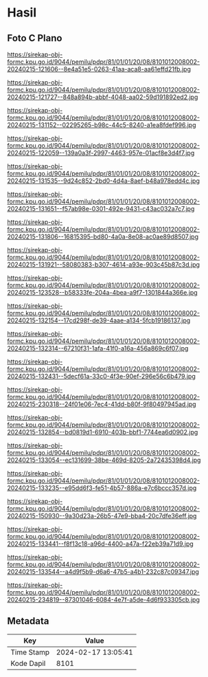 # Hasil

## Foto C Plano

https://sirekap-obj-formc.kpu.go.id/9044/pemilu/pdpr/81/01/01/20/08/8101012008002-20240215-121606--8e4a51e5-0263-41aa-aca8-aa61effd21fb.jpg

https://sirekap-obj-formc.kpu.go.id/9044/pemilu/pdpr/81/01/01/20/08/8101012008002-20240215-121727--848a894b-abbf-4048-aa02-59d191892ed2.jpg

https://sirekap-obj-formc.kpu.go.id/9044/pemilu/pdpr/81/01/01/20/08/8101012008002-20240215-131152--02295265-b98c-44c5-8240-a1ea8fdef996.jpg

https://sirekap-obj-formc.kpu.go.id/9044/pemilu/pdpr/81/01/01/20/08/8101012008002-20240215-122059--139a0a3f-2997-4463-957e-01acf8e3d4f7.jpg

https://sirekap-obj-formc.kpu.go.id/9044/pemilu/pdpr/81/01/01/20/08/8101012008002-20240215-131535--9d24c852-2bd0-4d4a-8aef-b48a978edd4c.jpg

https://sirekap-obj-formc.kpu.go.id/9044/pemilu/pdpr/81/01/01/20/08/8101012008002-20240215-131651--f57ab98e-0301-492e-9431-c43ac032a7c7.jpg

https://sirekap-obj-formc.kpu.go.id/9044/pemilu/pdpr/81/01/01/20/08/8101012008002-20240215-131806--16815395-bd80-4a0a-8e08-ac0ae89d8507.jpg

https://sirekap-obj-formc.kpu.go.id/9044/pemilu/pdpr/81/01/01/20/08/8101012008002-20240215-131921--58080383-b307-4614-a93e-903c45b87c3d.jpg

https://sirekap-obj-formc.kpu.go.id/9044/pemilu/pdpr/81/01/01/20/08/8101012008002-20240215-123528--b58333fe-204a-4bea-a9f7-1301844a366e.jpg

https://sirekap-obj-formc.kpu.go.id/9044/pemilu/pdpr/81/01/01/20/08/8101012008002-20240215-132154--17cd298f-de39-4aae-a134-5fcb19186137.jpg

https://sirekap-obj-formc.kpu.go.id/9044/pemilu/pdpr/81/01/01/20/08/8101012008002-20240215-132314--67210f31-1afa-41f0-a16a-456a869c6f07.jpg

https://sirekap-obj-formc.kpu.go.id/9044/pemilu/pdpr/81/01/01/20/08/8101012008002-20240215-132431--5decf61a-33c0-4f3e-90ef-296e56c6b479.jpg

https://sirekap-obj-formc.kpu.go.id/9044/pemilu/pdpr/81/01/01/20/08/8101012008002-20240215-230318--24f01e06-7ec4-41dd-b80f-9f80497945ad.jpg

https://sirekap-obj-formc.kpu.go.id/9044/pemilu/pdpr/81/01/01/20/08/8101012008002-20240215-132854--bd0819d1-6910-403b-bbf1-7744ea6d0902.jpg

https://sirekap-obj-formc.kpu.go.id/9044/pemilu/pdpr/81/01/01/20/08/8101012008002-20240215-133054--ec131699-38be-469d-8205-2a72435398d4.jpg

https://sirekap-obj-formc.kpu.go.id/9044/pemilu/pdpr/81/01/01/20/08/8101012008002-20240215-133235--e95dd6f3-fe51-4b57-886a-e7c6bccc357d.jpg

https://sirekap-obj-formc.kpu.go.id/9044/pemilu/pdpr/81/01/01/20/08/8101012008002-20240215-150930--9a30d23a-26b5-47e9-bba4-20c7dfe36eff.jpg

https://sirekap-obj-formc.kpu.go.id/9044/pemilu/pdpr/81/01/01/20/08/8101012008002-20240215-133441--f8f13c18-a96d-4400-a47a-f22eb39a71d9.jpg

https://sirekap-obj-formc.kpu.go.id/9044/pemilu/pdpr/81/01/01/20/08/8101012008002-20240215-133544--a4d9f5b9-d6a6-47b5-a4b1-232c87c09347.jpg

https://sirekap-obj-formc.kpu.go.id/9044/pemilu/pdpr/81/01/01/20/08/8101012008002-20240215-234819--87301046-6084-4e7f-a5de-4d6f933305cb.jpg


## Metadata

| Key        | Value               |
| ---------- | ------------------- |
| Time Stamp | 2024-02-17 13:05:41 |
| Kode Dapil | 8101                |



